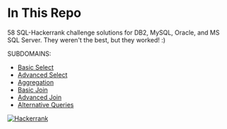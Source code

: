 # In This Repo

58 SQL-Hackerrank challenge solutions for DB2, MySQL, Oracle, and MS SQL Server. They weren't the best, but they worked! :)

SUBDOMAINS:
- [Basic Select](https://github.com/rifa8/SQL-Hackerrank-Solutions/tree/main/basic-select)
- [Advanced Select](https://github.com/rifa8/SQL-Hackerrank-Solutions/tree/main/advanced-select)
- [Aggregation](https://github.com/rifa8/SQL-Hackerrank-Solutions/tree/main/aggregation)
- [Basic Join](https://github.com/rifa8/SQL-Hackerrank-Solutions/tree/main/basic-join)
- [Advanced Join](https://github.com/rifa8/SQL-Hackerrank-Solutions/tree/main/advanced-join)
- [Alternative Queries](https://github.com/rifa8/SQL-Hackerrank-Solutions/tree/main/alternative-queries)

[![Hackerrank](https://img.shields.io/badge/-Hackerrank-2EC866?style=for-the-badge&logo=HackerRank&logoColor=white)](https://www.hackerrank.com/domains/sql?badge_type=sql)
